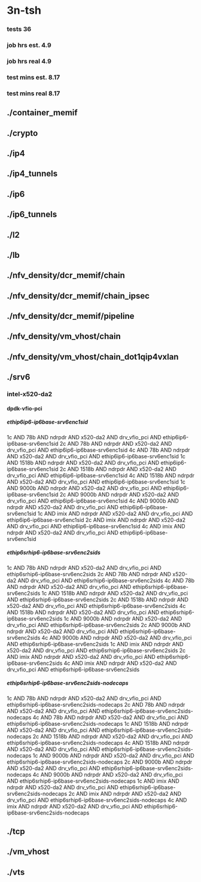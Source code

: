 # 3n-tsh
### tests 36
### job hrs est. 4.9
### job hrs real 4.9
### test mins est. 8.17
### test mins real 8.17
## ./container_memif
## ./crypto
## ./ip4
## ./ip4_tunnels
## ./ip6
## ./ip6_tunnels
## ./l2
## ./lb
## ./nfv_density/dcr_memif/chain
## ./nfv_density/dcr_memif/chain_ipsec
## ./nfv_density/dcr_memif/pipeline
## ./nfv_density/vm_vhost/chain
## ./nfv_density/vm_vhost/chain_dot1qip4vxlan
## ./srv6
### intel-x520-da2
#### dpdk-vfio-pci
##### ethip6ip6-ip6base-srv6enc1sid
1c AND 78b AND ndrpdr AND x520-da2 AND drv_vfio_pci AND ethip6ip6-ip6base-srv6enc1sid
2c AND 78b AND ndrpdr AND x520-da2 AND drv_vfio_pci AND ethip6ip6-ip6base-srv6enc1sid
4c AND 78b AND ndrpdr AND x520-da2 AND drv_vfio_pci AND ethip6ip6-ip6base-srv6enc1sid
1c AND 1518b AND ndrpdr AND x520-da2 AND drv_vfio_pci AND ethip6ip6-ip6base-srv6enc1sid
2c AND 1518b AND ndrpdr AND x520-da2 AND drv_vfio_pci AND ethip6ip6-ip6base-srv6enc1sid
4c AND 1518b AND ndrpdr AND x520-da2 AND drv_vfio_pci AND ethip6ip6-ip6base-srv6enc1sid
1c AND 9000b AND ndrpdr AND x520-da2 AND drv_vfio_pci AND ethip6ip6-ip6base-srv6enc1sid
2c AND 9000b AND ndrpdr AND x520-da2 AND drv_vfio_pci AND ethip6ip6-ip6base-srv6enc1sid
4c AND 9000b AND ndrpdr AND x520-da2 AND drv_vfio_pci AND ethip6ip6-ip6base-srv6enc1sid
1c AND imix AND ndrpdr AND x520-da2 AND drv_vfio_pci AND ethip6ip6-ip6base-srv6enc1sid
2c AND imix AND ndrpdr AND x520-da2 AND drv_vfio_pci AND ethip6ip6-ip6base-srv6enc1sid
4c AND imix AND ndrpdr AND x520-da2 AND drv_vfio_pci AND ethip6ip6-ip6base-srv6enc1sid
##### ethip6srhip6-ip6base-srv6enc2sids
1c AND 78b AND ndrpdr AND x520-da2 AND drv_vfio_pci AND ethip6srhip6-ip6base-srv6enc2sids
2c AND 78b AND ndrpdr AND x520-da2 AND drv_vfio_pci AND ethip6srhip6-ip6base-srv6enc2sids
4c AND 78b AND ndrpdr AND x520-da2 AND drv_vfio_pci AND ethip6srhip6-ip6base-srv6enc2sids
1c AND 1518b AND ndrpdr AND x520-da2 AND drv_vfio_pci AND ethip6srhip6-ip6base-srv6enc2sids
2c AND 1518b AND ndrpdr AND x520-da2 AND drv_vfio_pci AND ethip6srhip6-ip6base-srv6enc2sids
4c AND 1518b AND ndrpdr AND x520-da2 AND drv_vfio_pci AND ethip6srhip6-ip6base-srv6enc2sids
1c AND 9000b AND ndrpdr AND x520-da2 AND drv_vfio_pci AND ethip6srhip6-ip6base-srv6enc2sids
2c AND 9000b AND ndrpdr AND x520-da2 AND drv_vfio_pci AND ethip6srhip6-ip6base-srv6enc2sids
4c AND 9000b AND ndrpdr AND x520-da2 AND drv_vfio_pci AND ethip6srhip6-ip6base-srv6enc2sids
1c AND imix AND ndrpdr AND x520-da2 AND drv_vfio_pci AND ethip6srhip6-ip6base-srv6enc2sids
2c AND imix AND ndrpdr AND x520-da2 AND drv_vfio_pci AND ethip6srhip6-ip6base-srv6enc2sids
4c AND imix AND ndrpdr AND x520-da2 AND drv_vfio_pci AND ethip6srhip6-ip6base-srv6enc2sids
##### ethip6srhip6-ip6base-srv6enc2sids-nodecaps
1c AND 78b AND ndrpdr AND x520-da2 AND drv_vfio_pci AND ethip6srhip6-ip6base-srv6enc2sids-nodecaps
2c AND 78b AND ndrpdr AND x520-da2 AND drv_vfio_pci AND ethip6srhip6-ip6base-srv6enc2sids-nodecaps
4c AND 78b AND ndrpdr AND x520-da2 AND drv_vfio_pci AND ethip6srhip6-ip6base-srv6enc2sids-nodecaps
1c AND 1518b AND ndrpdr AND x520-da2 AND drv_vfio_pci AND ethip6srhip6-ip6base-srv6enc2sids-nodecaps
2c AND 1518b AND ndrpdr AND x520-da2 AND drv_vfio_pci AND ethip6srhip6-ip6base-srv6enc2sids-nodecaps
4c AND 1518b AND ndrpdr AND x520-da2 AND drv_vfio_pci AND ethip6srhip6-ip6base-srv6enc2sids-nodecaps
1c AND 9000b AND ndrpdr AND x520-da2 AND drv_vfio_pci AND ethip6srhip6-ip6base-srv6enc2sids-nodecaps
2c AND 9000b AND ndrpdr AND x520-da2 AND drv_vfio_pci AND ethip6srhip6-ip6base-srv6enc2sids-nodecaps
4c AND 9000b AND ndrpdr AND x520-da2 AND drv_vfio_pci AND ethip6srhip6-ip6base-srv6enc2sids-nodecaps
1c AND imix AND ndrpdr AND x520-da2 AND drv_vfio_pci AND ethip6srhip6-ip6base-srv6enc2sids-nodecaps
2c AND imix AND ndrpdr AND x520-da2 AND drv_vfio_pci AND ethip6srhip6-ip6base-srv6enc2sids-nodecaps
4c AND imix AND ndrpdr AND x520-da2 AND drv_vfio_pci AND ethip6srhip6-ip6base-srv6enc2sids-nodecaps
## ./tcp
## ./vm_vhost
## ./vts
